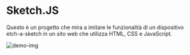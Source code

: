 # Sketch.JS

Questo è un progetto che mira a imitare le funzionalità di un dispositivo etch-a-sketch in un sito web che utilizza HTML, CSS e JavaScript.

![demo-img](https://github.com/AntonioRu92/Sketch.JS/assets/126694776/90b67c85-0c42-4239-91ef-79189054d4a3)

